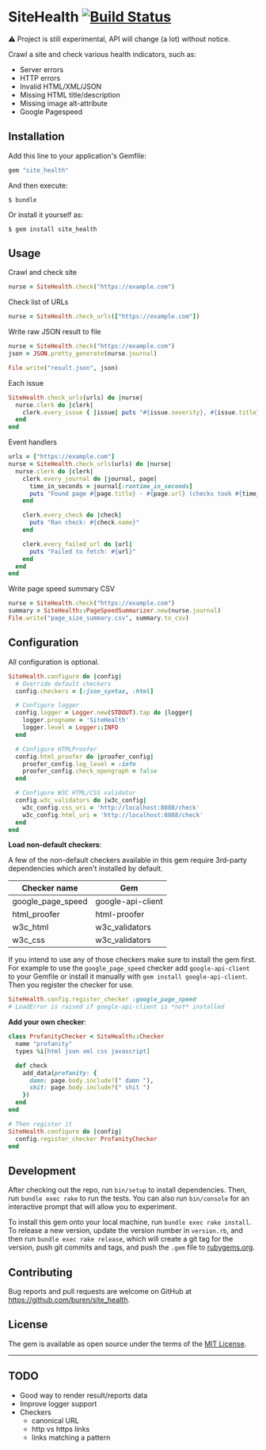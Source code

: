 # SiteHealth [![Build Status](https://travis-ci.org/buren/site_health.svg?branch=master)](https://travis-ci.org/buren/site_health)

:warning: Project is still experimental, API will change (a lot) without notice.

Crawl a site and check various health indicators, such as:

- Server errors
- HTTP errors
- Invalid HTML/XML/JSON
- Missing HTML title/description
- Missing image alt-attribute
- Google Pagespeed

## Installation

Add this line to your application's Gemfile:

```ruby
gem "site_health"
```

And then execute:

    $ bundle

Or install it yourself as:

    $ gem install site_health

## Usage

Crawl and check site

```ruby
nurse = SiteHealth.check("https://example.com")
```

Check list of URLs
```ruby
nurse = SiteHealth.check_urls(["https://example.com"])
```

Write raw JSON result to file
```ruby
nurse = SiteHealth.check("https://example.com")
json = JSON.pretty_generate(nurse.journal)

File.write("result.json", json)
```

Each issue

```ruby
SiteHealth.check_urls(urls) do |nurse|
  nurse.clerk do |clerk|
    clerk.every_issue { |issue| puts "#{issue.severity}, #{issue.title}" }
  end
end
```

Event handlers

```ruby
urls = ["https://example.com"]
nurse = SiteHealth.check_urls(urls) do |nurse|
  nurse.clerk do |clerk|
    clerk.every_journal do |journal, page|
      time_in_seconds = journal[:runtime_in_seconds]
      puts "Found page #{page.title} - #{page.url} (checks took #{time_in_seconds})"
    end

    clerk.every_check do |check|
      puts "Ran check: #{check.name}"
    end

    clerk.every_failed_url do |url|
      puts "Failed to fetch: #{url}"
    end
  end
end
```

Write page speed summary CSV

```ruby
nurse = SiteHealth.check("https://example.com")
summary = SiteHealth::PageSpeedSummarizer.new(nurse.journal)
File.write("page_size_summary.csv", summary.to_csv)
```

## Configuration

All configuration is optional.

```ruby
SiteHealth.configure do |config|
  # Override default checkers
  config.checkers = [:json_syntax, :html]

  # Configure logger
  config.logger = Logger.new(STDOUT).tap do |logger|
    logger.progname = 'SiteHealth'
    logger.level = Logger::INFO
  end

  # Configure HTMLProofer
  config.html_proofer do |proofer_config|
    proofer_config.log_level = :info
    proofer_config.check_opengraph = false
  end

  # Configure W3C HTML/CSS validator
  config.w3c_validators do |w3c_config|
    w3c_config.css_uri = 'http://localhost:8888/check'
    w3c_config.html_uri = 'http://localhost:8888/check'
  end
end
```

__Load non-default checkers__:

A few of the non-default checkers available in this gem require 3rd-party dependencies which aren't installed by default.

| Checker name       | Gem                |
| ------------------ | ------------------ |
| google_page_speed  | google-api-client  |
| html_proofer       | html-proofer       |
| w3c_html           | w3c_validators     |
| w3c_css            | w3c_validators     |

If you intend to use any of those checkers make sure to install the gem first. For example to use the `google_page_speed` checker add `google-api-client` to your Gemfile or install it manually with `gem install google-api-client`. Then you register the checker for use.

```ruby
SiteHealth.config.register_checker :google_page_speed
# LoadError is raised if google-api-client is *not* installed
```

__Add your own checker__:

```ruby
class ProfanityChecker < SiteHealth::Checker
  name "profanity"
  types %i[html json xml css javascript]

  def check
    add_data(profanity: {
      damn: page.body.include?(" damn "),
      shit: page.body.include?(" shit ")
    })
  end
end

# Then register it
SiteHealth.configure do |config|
  config.register_checker ProfanityChecker
end
```

## Development

After checking out the repo, run `bin/setup` to install dependencies. Then, run `bundle exec rake` to run the tests. You can also run `bin/console` for an interactive prompt that will allow you to experiment.

To install this gem onto your local machine, run `bundle exec rake install`. To release a new version, update the version number in `version.rb`, and then run `bundle exec rake release`, which will create a git tag for the version, push git commits and tags, and push the `.gem` file to [rubygems.org](https://rubygems.org).

## Contributing

Bug reports and pull requests are welcome on GitHub at https://github.com/buren/site_health.

## License

The gem is available as open source under the terms of the [MIT License](https://opensource.org/licenses/MIT).

---

## TODO

- Good way to render result/reports data
- Improve logger support
- Checkers
  * canonical URL
  * http vs https links
  * links matching a pattern
